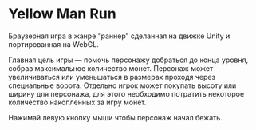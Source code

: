 # Yellow Man Run

Браузерная игра в жанре “раннер” сделанная на движке Unity и портированная на WebGL.

Главная цель игры — помочь персонажу добраться до конца уровня, собрав максимальное количество монет. Персонаж может увеличиваться или уменьшаться в размерах проходя через специальные ворота. Отдельно игрок может покупать высоту или ширину для персонажа, для этого необходимо потратить некоторое количество накопленных за игру монет.

Нажимай левую кнопку мыши чтобы персонаж начал бежать.
